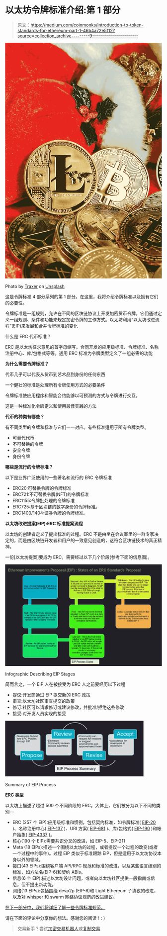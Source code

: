 # 以太坊令牌标准介绍:第 1 部分

> 原文：<https://medium.com/coinmonks/introduction-to-token-standards-for-ethereum-part-1-46b4a72e5f12?source=collection_archive---------9----------------------->

![](img/47803cf672ffd2af7775e93fb9f6365e.png)

Photo by [Traxer](https://unsplash.com/@traxer?utm_source=medium&utm_medium=referral) on [Unsplash](https://unsplash.com?utm_source=medium&utm_medium=referral)

这是令牌标准 4 部分系列的第 1 部分。在这里，我将介绍令牌标准以及拥有它们的必要性。

令牌标准是一组规则，允许在不同的区块链协议上开发加密货币令牌。它们通过定义一组规则、条件和功能来规定加密令牌的工作方式。以太坊利用“以太坊改进流程”(EIP)来发展和合并令牌标准的变化

什么是 ERC 代币标准？

ERC 是以太坊征求意见的首字母缩写。合同开发的应用级标准、令牌标准、名称注册中心、库/包格式等等。通用 ERC 标准为令牌类型定义了一组必需的功能

**为什么需要令牌标准？**

代币几乎可以代表从货币到艺术品到身份的任何东西

一个健壮的标准是处理所有令牌使用方式的必要条件

令牌标准使应用程序和智能合约能够以可预测的方式与令牌进行交互。

这是一种标准化令牌定义和使用最佳实践的方法

**代币的种类有哪些？**

有不同类型的令牌和标准与它们一一对应。有些标准适用于所有令牌类型。

*   可替代代币
*   不可替换的令牌
*   安全令牌
*   身份令牌

**哪些是流行的令牌标准？**

以下是业界广泛使用的一些著名和流行的 ERC 令牌标准

*   ERC20:可替换令牌的令牌标准
*   ERC721:不可替换令牌(NFT)的令牌标准
*   ERC1155:令牌批处理的令牌标准
*   ERC725:基于区块链的数字身份的令牌标准。
*   ERC1400/1404:证券令牌的令牌标准。

**以太坊改进提案(EIP):ERC 标准提案流程**

以太坊的创建者定义了提出标准的过程。ERC 不是由坐在会议室里的一群专家决定的，而是由区块链开发者和用户的一致意见创造的，这符合区块链技术的真正精神。

一份[以太坊提案]要成为 ERC，需要经过以下几个阶段(参考下面的信息图)。

![](img/b4b447ebd51e6c6dc9a9b41fa66e9eb4.png)

Infographic Describing EIP Stages

简而言之，一个 EIP 人在被接受为 ERC 人之前要经历以下过程

*   提议:开发商通过 EIP 提交新的 ERC 政策
*   审查:以太坊社区审查提交的政策
*   修订:社区可以请求修订或建议修改，并批准/拒绝这些修改
*   接受:对开发人员实现的接受

![](img/71335613e51607dac8a7e2141c56fb75.png)

Summary of EIP Process

**ERC 类型**

以太坊上描述了超过 500 个不同阶段的 ERC。大体上，它们被分为以下不同的类别—

*   ERC (257 个 EIP):应用级标准和惯例，包括契约标准，如令牌标准( [EIP-20](https://eips.ethereum.org/EIPS/eip-20) )、名称注册中心( [EIP-137](https://eips.ethereum.org/EIPS/eip-137) )、URI 方案( [EIP-681](https://eips.ethereum.org/EIPS/eip-681) )、库/包格式( [EIP-190](https://eips.ethereum.org/EIPS/eip-190) )和帐户抽象( [EIP-4337](https://eips.ethereum.org/EIPS/eip-4337) )。
*   核心(190 个 EIP):需要共识分叉的改进，如 EIP-5、EIP-211
*   Meta (18 EIPs):描述一个围绕以太坊的过程，或者提议一个过程的改变(或者一个过程中的事件)。过程 EIP 类似于标准跟踪 EIP，但是适用于以太坊协议本身以外的领域。
*   接口(43 EIPs):围绕客户端 API/RPC 规范和标准的改进，以及某些语言级别的标准，如方法名(EIP-6)和契约 ABIs。
*   信息(6 个 EIP):描述以太坊设计问题，或者向以太坊社区提供一般指南或信息，但不提出新功能。
*   网络(13 EIPs):包括围绕 devp2p (EIP-8)和 Light Ethereum 子协议的改进，以及对 whisper 和 swarm 网络协议规范的改进建议。

[在下一部分中，我们将详细了解一些令牌标准规范。](/coinmonks/introduction-to-token-standards-for-ethereum-part-2-erc20-and-erc721-3846c3ee45ff)

请在下面的评论中分享你的想法。感谢您的阅读！: )

> 交易新手？尝试[加密交易机器人](/coinmonks/crypto-trading-bot-c2ffce8acb2a)或[复制交易](/coinmonks/top-10-crypto-copy-trading-platforms-for-beginners-d0c37c7d698c)